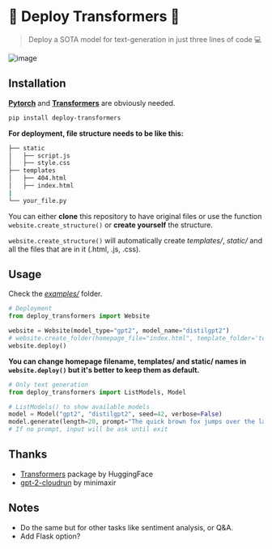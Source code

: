 # 🚀 Deploy Transformers 🤗
> Deploy a SOTA model for text-generation in just three lines of code 💻
> 
![image](https://svgshare.com/i/GnD.svg)


## Installation 

[**Pytorch**](https://pytorch.org/get-started/locally/#start-locally) and [**Transformers**](https://github.com/huggingface/transformers/#installation) are obviously needed.

```bash
pip install deploy-transformers
```

**For deployment, file structure needs to be like this:**
```bash
├── static
│   ├── script.js
│   ├── style.css
├── templates
│   ├── 404.html
│   ├── index.html
|
└── your_file.py
```

You can either **clone** this repository to have original files or use the function `website.create_structure()` or **create yourself** the structure.

`website.create_structure()` will automatically create *templates/*, *static/* and all the files that are in it (.html, .js, .css).


## Usage

Check the *[examples/](github.com/aquadzn/deploy-transformers/tree/master/examples)* folder.

```python
# Deployment
from deploy_transformers import Website

website = Website(model_type="gpt2", model_name="distilgpt2")
# website.create_folder(homepage_file="index.html", template_folder='templates', static_folder='static')
website.deploy()
```

**You can change homepage filename, templates/ and static/ names in `website.deploy()` but it's better to keep them as default.**

```python
# Only text generation
from deploy_transformers import ListModels, Model

# ListModels() to show available models
model = Model("gpt2", "distilgpt2", seed=42, verbose=False)
model.generate(length=20, prompt="The quick brown fox jumps over the lazy dog")
# If no prompt, input will be ask until exit
```

## Thanks

* [Transformers](https://github.com/huggingface/transformers) package by HuggingFace
* [gpt-2-cloudrun](https://github.com/minimaxir/gpt-2-cloud-run) by minimaxir

## Notes

* Do the same but for other tasks like sentiment analysis, or Q&A.
* Add Flask option?